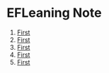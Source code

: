 # EFLeaning Note

1) [First](https://lwplvx.github.io/LeaningEnglish/first)
1) [First](https://lwplvx.github.io/LeaningEnglish/first)
1) [First](https://lwplvx.github.io/LeaningEnglish/first)
1) [First](https://lwplvx.github.io/LeaningEnglish/first)
1) [First](https://lwplvx.github.io/LeaningEnglish/first)
